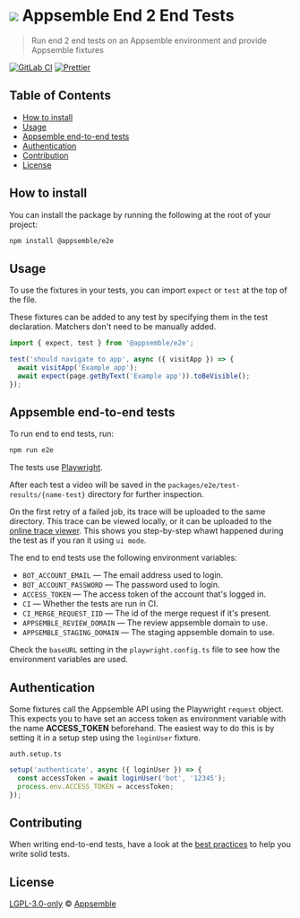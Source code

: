 # ![](https://gitlab.com/appsemble/appsemble/-/raw/0.35.2/config/assets/logo.svg) Appsemble End 2 End Tests

> Run end 2 end tests on an Appsemble environment and provide Appsemble fixtures

[![GitLab CI](https://gitlab.com/appsemble/appsemble/badges/0.35.2/pipeline.svg)](https://gitlab.com/appsemble/appsemble/-/releases/0.35.2)
[![Prettier](https://img.shields.io/badge/code_style-prettier-ff69b4.svg)](https://prettier.io)

## Table of Contents

- [How to install](#how-to-install)
- [Usage](#usage)
- [Appsemble end-to-end tests](#appsemble-end-to-end-tests)
- [Authentication](#authentication)
- [Contribution](#contributing)
- [License](#license)

## How to install

You can install the package by running the following at the root of your project:

```sh
npm install @appsemble/e2e
```

## Usage

To use the fixtures in your tests, you can import `expect` or `test` at the top of the file.

These fixtures can be added to any test by specifying them in the test declaration. Matchers don't
need to be manually added.

```ts
import { expect, test } from '@appsemble/e2e';

test('should navigate to app', async ({ visitApp }) => {
  await visitApp('Example app');
  await expect(page.getByText('Example app')).toBeVisible();
});
```

## Appsemble end-to-end tests

To run end to end tests, run:

```sh
npm run e2e
```

The tests use [Playwright](https://playwright.dev/).

After each test a video will be saved in the `packages/e2e/test-results/{name-test}` directory for
further inspection.

On the first retry of a failed job, its trace will be uploaded to the same directory. This trace can
be viewed locally, or it can be uploaded to the
[online trace viewer](https://trace.playwright.dev/). This shows you step-by-step whawt happened
during the test as if you ran it using `ui mode`.

The end to end tests use the following environment variables:

- `BOT_ACCOUNT_EMAIL` — The email address used to login.
- `BOT_ACCOUNT_PASSWORD` — The password used to login.
- `ACCESS_TOKEN` — The access token of the account that's logged in.
- `CI` — Whether the tests are run in CI.
- `CI_MERGE_REQUEST_IID` — The id of the merge request if it's present.
- `APPSEMBLE_REVIEW_DOMAIN` — The review appsemble domain to use.
- `APPSEMBLE_STAGING_DOMAIN` — The staging appsemble domain to use.

Check the `baseURL` setting in the `playwright.config.ts` file to see how the environment variables
are used.

## Authentication

Some fixtures call the Appsemble API using the Playwright `request` object. This expects you to have
set an access token as environment variable with the name **ACCESS_TOKEN** beforehand. The easiest
way to do this is by setting it in a setup step using the `loginUser` fixture.

`auth.setup.ts`

```ts
setup('authenticate', async ({ loginUser }) => {
  const accessToken = await loginUser('bot', '12345');
  process.env.ACCESS_TOKEN = accessToken;
});
```

## Contributing

When writing end-to-end tests, have a look at the
[best practices](../../CONTRIBUTING.md#best-practices) to help you write solid tests.

## License

[LGPL-3.0-only](https://gitlab.com/appsemble/appsemble/-/blob/0.35.2/LICENSE.md) ©
[Appsemble](https://appsemble.com)
